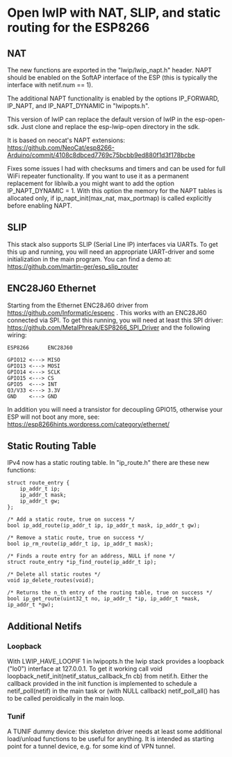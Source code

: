 # Open lwIP with NAT, SLIP, and static routing for the ESP8266

## NAT
The new functions are exported in the "lwip/lwip_napt.h" header. NAPT should be enabled on the SoftAP interface of the ESP (this is typically the interface with netif.num == 1).

The additional NAPT functionality is enabled by the options IP_FORWARD, IP_NAPT, and IP_NAPT_DYNAMIC in "lwipopts.h".

This version of lwIP can replace the default version of lwIP in the esp-open-sdk. Just clone and replace the esp-lwip-open directory in the sdk.

It is based on neocat's NAPT extensions: https://github.com/NeoCat/esp8266-Arduino/commit/4108c8dbced7769c75bcbb9ed880f1d3f178bcbe

Fixes some issues I had with checksums and timers and can be used for full WiFi repeater functionality. If you want to use it as a permanent replacement for liblwib.a you might want to add the option IP_NAPT_DYNAMIC = 1. With this option the memory for the NAPT tables is allocated only, if ip_napt_init(max_nat, max_portmap) is called explicitly before enabling NAPT.

## SLIP
This stack also supports SLIP (Serial Line IP) interfaces via UARTs. To get this up and running, you will need an appropriate UART-driver and some initialization in the main program. You can find a demo at: https://github.com/martin-ger/esp_slip_router

## ENC28J60 Ethernet
Starting from the Ethernet ENC28J60 driver from https://github.com/Informatic/espenc . This works with an ENC28J60 connected via SPI. To get this running, you will need at least this SPI driver: https://github.com/MetalPhreak/ESP8266_SPI_Driver and the following wiring:
```
ESP8266      ENC28J60

GPIO12 <---> MISO
GPIO13 <---> MOSI
GPIO14 <---> SCLK
GPIO15 <---> CS
GPIO5  <---> INT
Q3/V33 <---> 3.3V
GND    <---> GND
```
In addition you will need a transistor for decoupling GPIO15, otherwise your ESP will not boot any more, see: https://esp8266hints.wordpress.com/category/ethernet/

## Static Routing Table

IPv4 now has a static routing table. In "ip_route.h" there are these new functions:
```
struct route_entry {
    ip_addr_t ip;
    ip_addr_t mask;
    ip_addr_t gw;
};

/* Add a static route, true on success */
bool ip_add_route(ip_addr_t ip, ip_addr_t mask, ip_addr_t gw);

/* Remove a static route, true on success */
bool ip_rm_route(ip_addr_t ip, ip_addr_t mask);

/* Finds a route entry for an address, NULL if none */
struct route_entry *ip_find_route(ip_addr_t ip);

/* Delete all static routes */
void ip_delete_routes(void);

/* Returns the n_th entry of the routing table, true on success */
bool ip_get_route(uint32_t no, ip_addr_t *ip, ip_addr_t *mask, ip_addr_t *gw);
```

## Additional Netifs

### Loopback
With LWIP_HAVE_LOOPIF 1 in lwipopts.h the lwip stack provides a loopback ("lo0") interface at 127.0.0.1. To get it working call void loopback_netif_init(netif_status_callback_fn cb) from netif.h. Either the callback provided in the init function is implemented to schedule a netif_poll(netif) in the main task or (with NULL callback) netif_poll_all() has to be called peroidically in the main loop. 

### Tunif
A TUNIF dummy device: this skeleton driver needs at least some additional load/unload functions to be useful for anything. It is intended as starting point for a tunnel device, e.g. for some kind of VPN tunnel.
